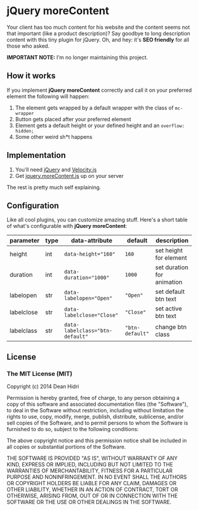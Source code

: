 # jQuery moreContent
Your client has too much content for his website and the content seems not that important (like a product description)? Say goodbye to long description content with this tiny plugin for jQuery. Oh, and hey: it's **SEO friendly** for all those who asked.

**IMPORTANT NOTE:** I'm no longer maintaining this project.

## How it works
If you implement **jQuery moreContent** correctly and call it on your preferred element the following will happen:

1. The element gets wrapped by a default wrapper with the class of ```mc-wrapper```
2. Button gets placed after your preferred element
3. Element gets a default height or your defined height and an ```overflow: hidden;```
3. Some other weird sh*t happens

## Implementation
1. You'll need [jQuery](http://jquery.com/download/) and [Velocity.js](http://julian.com/research/velocity/)
2. Get [jquery.moreContent.js](../master/jquery.morecontent.js) up on your server

The rest is pretty much self explaining.

## Configuration
Like all cool plugins, you can customize amazing stuff. Here's a short table of what's configurable with **jQuery moreContent**:

parameter | type | data-attribute | default | description
--- | --- | --- | --- | ---
height | int | ```data-height="160"``` | ```160``` | set height for element
duration | int | ```data-duration="1000"``` | ```1000``` | set duration for animation
labelopen | str | ```data-labelopen="Open"``` | ```"Open"``` | set default btn text
labelclose | str | ```data-labelclose="Close"``` | ```"Close"``` | set active btn text
labelclass | str | ```data-labelclass="btn-default"``` | ```"btn-default"``` | change btn class

## License

### The MIT License (MIT)

Copyright (c) 2014 Dean Hidri

Permission is hereby granted, free of charge, to any person obtaining a copy
of this software and associated documentation files (the "Software"), to deal
in the Software without restriction, including without limitation the rights
to use, copy, modify, merge, publish, distribute, sublicense, and/or sell
copies of the Software, and to permit persons to whom the Software is
furnished to do so, subject to the following conditions:

The above copyright notice and this permission notice shall be included in all
copies or substantial portions of the Software.

THE SOFTWARE IS PROVIDED "AS IS", WITHOUT WARRANTY OF ANY KIND, EXPRESS OR
IMPLIED, INCLUDING BUT NOT LIMITED TO THE WARRANTIES OF MERCHANTABILITY,
FITNESS FOR A PARTICULAR PURPOSE AND NONINFRINGEMENT. IN NO EVENT SHALL THE
AUTHORS OR COPYRIGHT HOLDERS BE LIABLE FOR ANY CLAIM, DAMAGES OR OTHER
LIABILITY, WHETHER IN AN ACTION OF CONTRACT, TORT OR OTHERWISE, ARISING FROM,
OUT OF OR IN CONNECTION WITH THE SOFTWARE OR THE USE OR OTHER DEALINGS IN THE
SOFTWARE.
